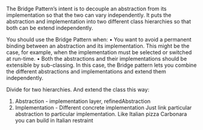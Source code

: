 The Bridge Pattern’s intent is to decouple an abstraction from its implementation so that the two can vary independently. It puts
the abstraction and implementation into two different class hierarchies so that both can be extend independently.

You should use the Bridge Pattern when:
• You want to avoid a permanent binding between an abstraction and its implementation. This might be the case, for example,
when the implementation must be selected or switched at run-time.
• Both the abstractions and their implementations should be extensible by sub-classing. In this case, the Bridge pattern lets you
combine the different abstractions and implementations and extend them independently.

Divide for two hierarchies. And extend the class this way:
1. Abstraction - implementation layer, refinedAbstraction
2. Implementation - Different concrete implementation
Just link particular abstraction to particular implementation.
Like Italian pizza Carbonara you can build in Italian restraint